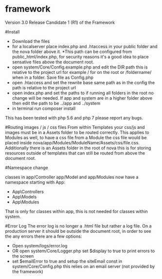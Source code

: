 # framework
Version 3.0 Release Candidate 1 (R1) of the Framework

#Install
* Download the files
* for a localserver place index.php and .htaccess in your public folder and the nova folder above it.
*This path can be configured from public_html/index.php, for security reasons it's a good idea to place sensative files above the document root.
* open system/Core/Config.example.php and edit the DIR path this is relative to the project url for example / for on the root or /foldername/ when in a folder. Save file as Config.php
* open .htaccess and set the rewrite base same path as in the config the path is relative to the project url
* open index.php and set the paths to if running all folders in the root no change will be needed. If app and system are in a higher folder above then edit the path to be ../app and ../system
* in terminal run composer install


This has been tested with php 5.6 and php 7 please report any bugs.

#Routing images / js / css files
From within Templates your css/js and images must be in a Assets folder to be routed correctly.
This applies to Modules as well, to have a css file from a Module the css file would be placed inside nova/app/Modules/ModuleName/Assets/css/file.css.
Additionally there is an Assets folder in the root of nova this is for storing resources outside of templates that can still be routed from above the document root.

#Namespace change

classes in app/Controller app/Model and app/Modules now have a namespace starting with App:

* App\Controllers
* App\Models
* App\Modules

That is only for classes within app, this is not needed for classes within system.

#Error Log
The error log is no longer a .html file but rather a log file. On a production server it should be outside the document root, in order to see the any errors there are a few options:

* Open system/logs/error.log
* OR open system/Core/Logger.php set $display to true to print errors to the screen
* set $emailError to true and setup the siteEmail const in system/Core/Config.php this relies on an email server (not provided by the framework)

